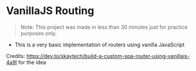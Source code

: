# VanillaJS Routing

> Note: This project was made in less than 30 minutes just for practice purposes only.

- This is a very basic implementation of routers using vanilla JavaScript 

Credits: https://dev.to/skaytech/build-a-custom-spa-router-using-vanillajs-4a9l for the idea